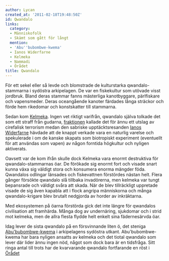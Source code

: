 ```yaml
---
author: Lycan
created_at: '2011-02-18T19:48:50Z'
id: Qwandalo
links:
  category:
  - Människofolk
  - Skämt som gått för långt
  mention:
  - 'Abu''bubombwe-kwema'
  - Ianos Widerfarne
  - Kelmeka
  - Nammadi
  - Örådet
title: Qwandalo
---
```


För ett sekel eller så levde och blomstrade de kulturstarka qwandalo-stammarna i sydöstra
arkipelagen. De var en fiskekultur som utövade visst jordbruk. Bland deras stammar fanns mästerliga
kanotbyggare, pärlfiskare och vapensmeder. Deras oceangående kanoter färdades långa sträckor och
förde hem rikedomar och konstskatter till stammarna.

Sedan kom [Kelmeka]. Ingen vet riktigt varifrån, qwandalo själva tolkade det som ett straff från
gudarna, [fraktionen] kallade det för ännu ett utslag av cirefalisk terrorism medan den sabriske
upptäcktsresanden [Ianos Widerfarne] hävdade att de knappt verkade vara en naturlig varelse och
spekulerade i om de kanske skapats som biotropiskt experiment (eventuellt för att användas som
vapen) av någon forntida högkultur och nyligen aktiverats.

Oavsett var de kom ifrån skulle dock Kelmeka vara enormt destruktiva för qwandalo-stammarnas öar. De
förökade sig enormt fort och visade snart kunna växa sig väldigt stora och konsumera enorma mängder
föda. Qwandalos odlingar länsades och fiskevattnen förstördes nästan helt. Flera gånger försökte
qwandalo slå tillbaka invadörerna, men kelmeka var tungt bepansrade och väldigt svåra att skada. När
de blev tillräckligt uppretade visade de sig även kapabla att i flock angripa människorna och många
qwandalo-krigare blev brutalt nedgjorda av horder av inkräktarna.

Med ekosystemen på öarna förstörda gick det inte längre för qwandalos civilisation att framhärda.
Många dog av undernäring, sjukdomar och i strid mot kelmeka, men de allra flesta flydde helt enkelt
sina fädernesärvda öar.

Idag lever de sista qwandalo på en försvinnande liten ö, det steniga [Abu'bubombwe-kwema] i
arkipelagens sydöstra utkant. Abu'bubombwe-kwema har bara nyligen ansatts av kelmeka och det tiotal
qwandalo som lever där lider ännu ingen nöd, något som dock bara är en tidsfråga. Sitt ringa antal
till trots har de kvarvarande qwandalo fortfarande en röst i [Örådet]

  [Kelmeka]: Kelmeka
  [fraktionen]: Nammadi
  [Ianos Widerfarne]: Ianos_Widerfarne
  [Abu'bubombwe-kwema]: Abububombwe-kwema
  [Örådet]: Örådet